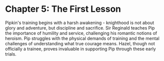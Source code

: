 # Chapter 5: The First Lesson

Pipkin's training begins with a harsh awakening - knighthood is not about glory and adventure, but discipline and sacrifice. Sir Reginald teaches Pip the importance of humility and service, challenging his romantic notions of heroism. Pip struggles with the physical demands of training and the mental challenges of understanding what true courage means. Hazel, though not officially a trainee, proves invaluable in supporting Pip through these early trials.
